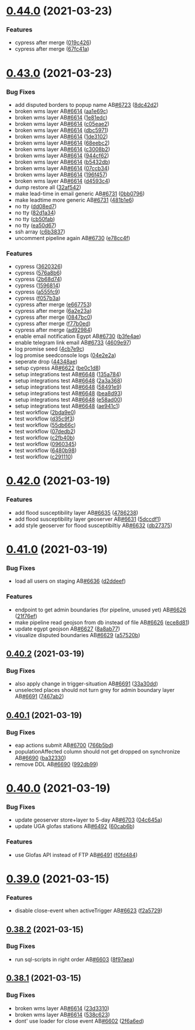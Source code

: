 # [0.44.0](https://github.com/rodekruis/IBF-system/compare/v0.43.0...v0.44.0) (2021-03-23)


### Features

* cypress after merge ([019c426](https://github.com/rodekruis/IBF-system/commit/019c426f64e8bd35f9269420fab287495c6b5569))
* cypress after merge ([67fc41a](https://github.com/rodekruis/IBF-system/commit/67fc41a1a9a01daf317512a83cc9720a6f6b7f74))



# [0.43.0](https://github.com/rodekruis/IBF-system/compare/v0.42.0...v0.43.0) (2021-03-23)


### Bug Fixes

* add disputed borders to popup name AB[#6723](https://github.com/rodekruis/IBF-system/issues/6723) ([8dc42d2](https://github.com/rodekruis/IBF-system/commit/8dc42d2240c1b4da602fe0592d1286a65c0f49ed))
* broken wms layer AB[#6614](https://github.com/rodekruis/IBF-system/issues/6614) ([aa1e69c](https://github.com/rodekruis/IBF-system/commit/aa1e69ceabb8697aa2ee936cdd4da49764775198))
* broken wms layer AB[#6614](https://github.com/rodekruis/IBF-system/issues/6614) ([1e81edc](https://github.com/rodekruis/IBF-system/commit/1e81edc5972119c11dbbd97c4d84c462d8fb70e4))
* broken wms layer AB[#6614](https://github.com/rodekruis/IBF-system/issues/6614) ([c05eae2](https://github.com/rodekruis/IBF-system/commit/c05eae29e30c37f6fc90bf5154500e2f76f565df))
* broken wms layer AB[#6614](https://github.com/rodekruis/IBF-system/issues/6614) ([dbc5971](https://github.com/rodekruis/IBF-system/commit/dbc597195fe09be492e8b2853893c0e39b9573f7))
* broken wms layer AB[#6614](https://github.com/rodekruis/IBF-system/issues/6614) ([1de3102](https://github.com/rodekruis/IBF-system/commit/1de31024c8274c3a4f0e4b607ba21539edd50ec4))
* broken wms layer AB[#6614](https://github.com/rodekruis/IBF-system/issues/6614) ([68eebc2](https://github.com/rodekruis/IBF-system/commit/68eebc222034c0e98636fa2fc454e4ac417c555e))
* broken wms layer AB[#6614](https://github.com/rodekruis/IBF-system/issues/6614) ([c3008b2](https://github.com/rodekruis/IBF-system/commit/c3008b2badd6e5598b3fafec69489b4e35d78ac1))
* broken wms layer AB[#6614](https://github.com/rodekruis/IBF-system/issues/6614) ([944cf62](https://github.com/rodekruis/IBF-system/commit/944cf62bc27833973a664bc0204a0993fb812617))
* broken wms layer AB[#6614](https://github.com/rodekruis/IBF-system/issues/6614) ([b5432db](https://github.com/rodekruis/IBF-system/commit/b5432db8672cddb528d6da2be04fdf0e081799ea))
* broken wms layer AB[#6614](https://github.com/rodekruis/IBF-system/issues/6614) ([07ccb34](https://github.com/rodekruis/IBF-system/commit/07ccb34cbe515510aa350310d38f9d2469b70b21))
* broken wms layer AB[#6614](https://github.com/rodekruis/IBF-system/issues/6614) ([196f457](https://github.com/rodekruis/IBF-system/commit/196f4574b0cf0673f37dde960818673f0ee5c62e))
* broken wms layer AB[#6614](https://github.com/rodekruis/IBF-system/issues/6614) ([d4593c4](https://github.com/rodekruis/IBF-system/commit/d4593c431d47c22698b7e33023d6c5269410e53e))
* dump restore all ([32af542](https://github.com/rodekruis/IBF-system/commit/32af542ab4d1145a40cdbf83db5782de22409f9f))
* make lead-time in email generic AB[#6731](https://github.com/rodekruis/IBF-system/issues/6731) ([0bb0796](https://github.com/rodekruis/IBF-system/commit/0bb0796c602a753f303ca04e86df08f60d32320d))
* make leadtime more generic AB[#6731](https://github.com/rodekruis/IBF-system/issues/6731) ([481b1e6](https://github.com/rodekruis/IBF-system/commit/481b1e67d795d210577ec2fd79ef7c47fb0bc5a2))
* no tty ([dd08ed7](https://github.com/rodekruis/IBF-system/commit/dd08ed7cdc89792021ce1ab407fec0e9cee4e730))
* no tty ([82d1a34](https://github.com/rodekruis/IBF-system/commit/82d1a34eddfaba8fd801685dc1738f16398857a9))
* no tty ([cb50fab](https://github.com/rodekruis/IBF-system/commit/cb50fab3be3c3c5830cb9babf6646e2b3a3826d4))
* no tty ([ea50d67](https://github.com/rodekruis/IBF-system/commit/ea50d676687609da5edbd7415bb92adbc501d13e))
* ssh array ([c6b3837](https://github.com/rodekruis/IBF-system/commit/c6b38373f3fd62d7987f47fcb028a557588f6998))
* uncomment pipeline again AB[#6730](https://github.com/rodekruis/IBF-system/issues/6730) ([e78cc4f](https://github.com/rodekruis/IBF-system/commit/e78cc4f7070ea21cd36cdb42670fad7b41ade045))


### Features

* cypress ([3620326](https://github.com/rodekruis/IBF-system/commit/3620326d15baf5738e78ea96ed4f525577c491aa))
* cypress ([576a8b6](https://github.com/rodekruis/IBF-system/commit/576a8b6dec5e5092680612264c0789ad4d7fa48e))
* cypress ([2b68d74](https://github.com/rodekruis/IBF-system/commit/2b68d745f18c3688416cc5632b07ed00c34fd288))
* cypress ([1596814](https://github.com/rodekruis/IBF-system/commit/15968146d8b6e5e3dadddc16d00154348fcc0120))
* cypress ([a555fc9](https://github.com/rodekruis/IBF-system/commit/a555fc92f8521ccf76a888d4b9c55433ac08a24e))
* cypress ([f057b3a](https://github.com/rodekruis/IBF-system/commit/f057b3ab3ff3bfad9539e41ddbc7c8e21ceaeca0))
* cypress after merge ([e667753](https://github.com/rodekruis/IBF-system/commit/e667753671f7bb10c724176965555a0c4e4f3d4e))
* cypress after merge ([6a2e23a](https://github.com/rodekruis/IBF-system/commit/6a2e23af617a96cdce5222c7dfd55ab0aa7e0cd4))
* cypress after merge ([0847bc0](https://github.com/rodekruis/IBF-system/commit/0847bc0a132317c4b993ec17443ad6c99a24fa55))
* cypress after merge ([f77b0ed](https://github.com/rodekruis/IBF-system/commit/f77b0ed0d8cd83f10689a991dc770f3c66434004))
* cypress after merge ([ad92984](https://github.com/rodekruis/IBF-system/commit/ad92984a9ba4c8f07f70b994cb3ad780821dcac8))
* enable email notification Egypt AB[#6730](https://github.com/rodekruis/IBF-system/issues/6730) ([b3fe4ae](https://github.com/rodekruis/IBF-system/commit/b3fe4aec3f68344fab5549e309718bcfee785e7a))
* enable telegram link email AB[#6733](https://github.com/rodekruis/IBF-system/issues/6733) ([4609e97](https://github.com/rodekruis/IBF-system/commit/4609e973b97b856a14c8ff206d57feabe657903b))
* log promise seed ([4cb7e9c](https://github.com/rodekruis/IBF-system/commit/4cb7e9ce1dd4accaa6249d166ef422ef450f7bfc))
* log promise seedconsole logs ([04e2e2a](https://github.com/rodekruis/IBF-system/commit/04e2e2aab94f375968b531b9a1c81369901f64b3))
* seperate drop ([44348ae](https://github.com/rodekruis/IBF-system/commit/44348aeb25bb70938e7fbe65ec6dbdd42b136433))
* setup cypress AB[#6622](https://github.com/rodekruis/IBF-system/issues/6622) ([be0c1d8](https://github.com/rodekruis/IBF-system/commit/be0c1d8ee22f0514318386b6d0b40ebe0d4ba7e4))
* setup integrations test AB[#6648](https://github.com/rodekruis/IBF-system/issues/6648) ([135a784](https://github.com/rodekruis/IBF-system/commit/135a78483349e974bdf5c5d10eb98ea6016ed912))
* setup integrations test AB[#6648](https://github.com/rodekruis/IBF-system/issues/6648) ([2a3a368](https://github.com/rodekruis/IBF-system/commit/2a3a368cee51f24853897f04dab3c0bac9eb7db9))
* setup integrations test AB[#6648](https://github.com/rodekruis/IBF-system/issues/6648) ([58491e9](https://github.com/rodekruis/IBF-system/commit/58491e9ee818c862201472e9f91de79937f2a8a8))
* setup integrations test AB[#6648](https://github.com/rodekruis/IBF-system/issues/6648) ([bea8d93](https://github.com/rodekruis/IBF-system/commit/bea8d935114908b331d6ba6c672828b2f06a3a30))
* setup integrations test AB[#6648](https://github.com/rodekruis/IBF-system/issues/6648) ([e58ad00](https://github.com/rodekruis/IBF-system/commit/e58ad00bd949f184e51cb5694362aa33defa6ffd))
* setup integrations test AB[#6648](https://github.com/rodekruis/IBF-system/issues/6648) ([ae941c1](https://github.com/rodekruis/IBF-system/commit/ae941c18fc833da59b734a10acbc28dcc6b845da))
* test workflow ([2bda9e0](https://github.com/rodekruis/IBF-system/commit/2bda9e0be4ce5d7e018763ef30aaf8065c1328cf))
* test workflow ([d35c9f3](https://github.com/rodekruis/IBF-system/commit/d35c9f35990a67b8aa09da6959faaed1c1dd55b4))
* test workflow ([55db66c](https://github.com/rodekruis/IBF-system/commit/55db66ce2f48e216edf544c9e83ecb80f16d1944))
* test workflow ([07dedb2](https://github.com/rodekruis/IBF-system/commit/07dedb23d0a820abef3291cecb621e4c07109df9))
* test workflow ([c2fb40b](https://github.com/rodekruis/IBF-system/commit/c2fb40ba8e756926d1a017f0cac44dcc8c74e6a6))
* test workflow ([0960345](https://github.com/rodekruis/IBF-system/commit/0960345f862adf79e6fa7bde6cbf46af7be5af34))
* test workflow ([6480b98](https://github.com/rodekruis/IBF-system/commit/6480b9816123e57c6a36f4e161813e2bc13d88dd))
* test workflow ([c291110](https://github.com/rodekruis/IBF-system/commit/c291110a4b2ce4262c05ebcad28c94efe9f50fc7))



# [0.42.0](https://github.com/rodekruis/IBF-system/compare/v0.41.0...v0.42.0) (2021-03-19)


### Features

* add flood susceptibility layer AB[#6635](https://github.com/rodekruis/IBF-system/issues/6635) ([4786238](https://github.com/rodekruis/IBF-system/commit/4786238d69fbbafe0e71ab047b5014579bbeba39))
* add flood susceptibility layer geoserver AB[#6631](https://github.com/rodekruis/IBF-system/issues/6631) ([5dccdf1](https://github.com/rodekruis/IBF-system/commit/5dccdf135ed05ab9e58f7be8d839f60cca1e1726))
* add style geoserver for flood susceptibiltiy AB[#6632](https://github.com/rodekruis/IBF-system/issues/6632) ([db27375](https://github.com/rodekruis/IBF-system/commit/db273756c44e7d28ebb60d02c716803ef2bc9bcc))



# [0.41.0](https://github.com/rodekruis/IBF-system/compare/v0.40.2...v0.41.0) (2021-03-19)


### Bug Fixes

* load all users on staging AB[#6636](https://github.com/rodekruis/IBF-system/issues/6636) ([d2ddeef](https://github.com/rodekruis/IBF-system/commit/d2ddeef964221a4d5f60cd511d40e6d7add9c44c))


### Features

* endpoint to get admin boundaries (for pipeline, unused yet) AB[#6626](https://github.com/rodekruis/IBF-system/issues/6626) ([21f76ef](https://github.com/rodekruis/IBF-system/commit/21f76ef91020017d234deaac90e50e4abfd1fb22))
* make pipeline read geojson from db instead of file AB[#6626](https://github.com/rodekruis/IBF-system/issues/6626) ([ece8d81](https://github.com/rodekruis/IBF-system/commit/ece8d8171e6febfdf54f6980a9999fa645bbf85e))
* update egypt geojson AB[#6627](https://github.com/rodekruis/IBF-system/issues/6627) ([8a8ab77](https://github.com/rodekruis/IBF-system/commit/8a8ab776dcbe261c803c1327bcfde6544c2e2c62))
* visualize disputed boundaries AB[#6629](https://github.com/rodekruis/IBF-system/issues/6629) ([a57520b](https://github.com/rodekruis/IBF-system/commit/a57520bff7008169048ecbab1d3c1bd732bc70db))



## [0.40.2](https://github.com/rodekruis/IBF-system/compare/v0.40.1...v0.40.2) (2021-03-19)


### Bug Fixes

* also apply change in trigger-situation AB[#6691](https://github.com/rodekruis/IBF-system/issues/6691) ([33a30dd](https://github.com/rodekruis/IBF-system/commit/33a30ddc13674b708a20925f2e99f294e9a6009d))
* unselected places should not turn grey for admin boundary layer AB[#6691](https://github.com/rodekruis/IBF-system/issues/6691) ([7467ab2](https://github.com/rodekruis/IBF-system/commit/7467ab211017a4e69b3dca6f979d855b1a3ef142))



## [0.40.1](https://github.com/rodekruis/IBF-system/compare/v0.40.0...v0.40.1) (2021-03-19)


### Bug Fixes

* eap actions submit AB[#6700](https://github.com/rodekruis/IBF-system/issues/6700) ([766b5bd](https://github.com/rodekruis/IBF-system/commit/766b5bddfc881bc286e2dd4819536fb9b754bec0))
* populationAffected column should not get dropped on synchronize AB[#6690](https://github.com/rodekruis/IBF-system/issues/6690) ([ba32330](https://github.com/rodekruis/IBF-system/commit/ba32330e820b43d0f17c9e5f1eb4e4f775e481cb))
* remove DDL AB[#6690](https://github.com/rodekruis/IBF-system/issues/6690) ([992db99](https://github.com/rodekruis/IBF-system/commit/992db99542151bc8eda59607eb6faaac7f764f8f))



# [0.40.0](https://github.com/rodekruis/IBF-system/compare/v0.39.0...v0.40.0) (2021-03-19)


### Bug Fixes

* update geoserver store+layer to 5-day AB[#6703](https://github.com/rodekruis/IBF-system/issues/6703) ([04c645a](https://github.com/rodekruis/IBF-system/commit/04c645a0b671c7c0a4e48f2313a252894e269c02))
* update UGA glofas stations AB[#6492](https://github.com/rodekruis/IBF-system/issues/6492) ([60cab6b](https://github.com/rodekruis/IBF-system/commit/60cab6b9bcdfb92597a0902dff199579f00f5d1d))


### Features

* use Glofas API instead of FTP AB[#6491](https://github.com/rodekruis/IBF-system/issues/6491) ([f0fd484](https://github.com/rodekruis/IBF-system/commit/f0fd484bbb1be6e555ae8001d0bfb972ee5e61a8))



# [0.39.0](https://github.com/rodekruis/IBF-system/compare/v0.38.2...v0.39.0) (2021-03-15)


### Features

* disable close-event when activeTrigger AB[#6623](https://github.com/rodekruis/IBF-system/issues/6623) ([f2a5729](https://github.com/rodekruis/IBF-system/commit/f2a57294e03b613f12bf0e7b10b4844b0afe2e59))



## [0.38.2](https://github.com/rodekruis/IBF-system/compare/v0.38.1...v0.38.2) (2021-03-15)


### Bug Fixes

* run sql-scripts in right order AB[#6603](https://github.com/rodekruis/IBF-system/issues/6603) ([8f97aea](https://github.com/rodekruis/IBF-system/commit/8f97aeae73d8bbd48e276e64c820fae5f5fb3e2a))



## [0.38.1](https://github.com/rodekruis/IBF-system/compare/v0.38.0...v0.38.1) (2021-03-15)


### Bug Fixes

* broken wms layer AB[#6614](https://github.com/rodekruis/IBF-system/issues/6614) ([23d3310](https://github.com/rodekruis/IBF-system/commit/23d33105aeb577f63919639712a2390a378366c2))
* broken wms layer AB[#6614](https://github.com/rodekruis/IBF-system/issues/6614) ([538c623](https://github.com/rodekruis/IBF-system/commit/538c623d81de7c494995a5966516a38725e497d0))
* dont' use loader for close event AB[#6602](https://github.com/rodekruis/IBF-system/issues/6602) ([2f6a6ed](https://github.com/rodekruis/IBF-system/commit/2f6a6ed3cbae07a22bc6462e34cf7d2596bd9516))



